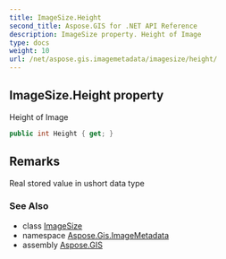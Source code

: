 ```yaml
---
title: ImageSize.Height
second_title: Aspose.GIS for .NET API Reference
description: ImageSize property. Height of Image
type: docs
weight: 10
url: /net/aspose.gis.imagemetadata/imagesize/height/
---
```

## ImageSize.Height property

Height of Image

```csharp
public int Height { get; }
```

## Remarks

Real stored value in ushort data type

### See Also

* class [ImageSize](../)
* namespace [Aspose.Gis.ImageMetadata](../../imagesize/)
* assembly [Aspose.GIS](../../../)


